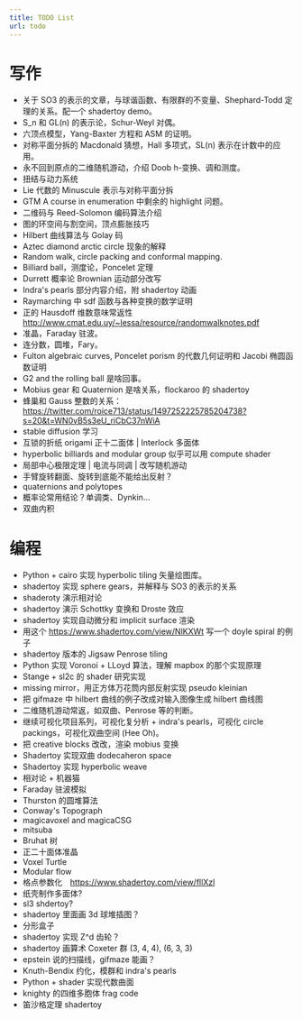 ```yaml
---
title: TODO List
url: todo
---
```


# 写作

- 关于 SO3 的表示的文章，与球谐函数、有限群的不变量、Shephard-Todd 定理的关系。配一个 shadertoy demo。
- S_n 和 GL(n) 的表示论，Schur-Weyl 对偶。
- 六顶点模型，Yang-Baxter 方程和 ASM 的证明。
- 对称平面分拆的 Macdonald 猜想，Hall 多项式，SL(n) 表示在计数中的应用。
- 永不回到原点的二维随机游动，介绍 Doob h-变换、调和测度。
- 扭结与动力系统
- Lie 代数的 Minuscule 表示与对称平面分拆
- GTM A course in enumeration 中剩余的 highlight 问题。
- 二维码与 Reed-Solomon 编码算法介绍
- 图的环空间与割空间，顶点膨胀技巧
- Hilbert 曲线算法与 Golay 码
- Aztec diamond arctic circle 现象的解释
- Random walk, circle packing and conformal mapping.
- Billiard ball，测度论，Poncelet 定理
- Durrett 概率论 Brownian 运动部分改写
- Indra's pearls 部分内容介绍，附 shadertoy 动画
- Raymarching 中 sdf 函数与各种变换的数学证明
- 正的 Hausdoff 维数意味常返性 http://www.cmat.edu.uy/~lessa/resource/randomwalknotes.pdf
- 准晶，Faraday 驻波。
- 连分数，圆堆，Fary。
- Fulton algebraic curves, Poncelet porism 的代数几何证明和 Jacobi 椭圆函数证明
- G2 and the rolling ball 是啥回事。
- Mobius gear 和 Quaternion 是啥关系，flockaroo 的 shadertoy
- 蜂巢和 Gauss 整数的关系：https://twitter.com/roice713/status/1497252225785204738?s=20&t=WN0vB5s3eU_riCbC37nWiA
- stable diffusion 学习
- 互锁的折纸 origami 正十二面体 | Interlock 多面体
- hyperbolic billiards and modular group  似乎可以用 compute shader
- 局部中心极限定理 | 电流与同调 | 改写随机游动
- 手臂旋转翻面、旋转到底能不能给出反射？
- quaternions and polytopes
- 概率论常用结论？单调类、Dynkin...
- 双曲内积

# 编程

- Python + cairo 实现 hyperbolic tiling 矢量绘图库。
- shadertoy 实现 sphere gears，并解释与 SO3 的表示的关系
- shaderoty 演示相对论
- shadertoy 演示 Schottky 变换和 Droste 效应
- shadertoy 实现自动微分和 implicit surface 渲染
- 用这个 https://www.shadertoy.com/view/NlKXWt 写一个 doyle spiral 的例子
- shadertoy 版本的 Jigsaw Penrose tiling
- Python 实现 Voronoi + LLoyd 算法，理解 mapbox 的那个实现原理
- Stange + sl2c 的 shader 研究实现
- missing mirror，用正方体万花筒内部反射实现 pseudo kleinian
- 把 gifmaze 中 hilbert 曲线的例子改成对输入图像生成 hilbert 曲线图
- 二维随机游动常返，如双曲、Penrose 等的判断。
- 继续可视化项目系列，可视化复分析 + indra's pearls，可视化 circle packings，可视化双曲空间 (Hee Oh)。
- 把 creative blocks 改改，渲染 mobius 变换
- Shadertoy 实现双曲 dodecaheron space
- Shadertoy 实现 hyperbolic weave
- 相对论 + 机器猫
- Faraday 驻波模拟
- Thurston 的圆堆算法
- Conway's Topograph
- magicavoxel and magicaCSG
- mitsuba
- Bruhat 树
- 正二十面体准晶
- Voxel Turtle
- Modular flow
- 格点参数化　https://www.shadertoy.com/view/fllXzl
- 纸壳制作多面体?
- sl3 shdertoy?
- shadertoy 里面画 3d 球堆插图？
- 分形盒子
- shadertoy 实现 Z^d 齿轮？
- shadertoy 画算术 Coxeter 群 (3, 4, 4), (6, 3, 3)
- epstein 说的扫描线，gifmaze 能画？
- Knuth-Bendix 约化，模群和 indra's pearls
- Python + shader 实现代数曲面
- knighty 的四维多胞体 frag code
- 笛沙格定理 shadertoy